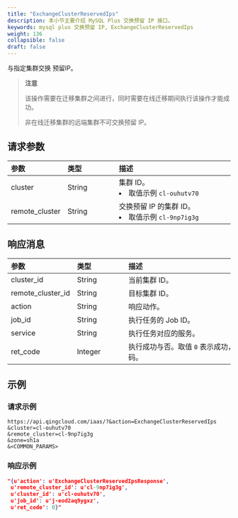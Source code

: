 ```yaml
---
title: "ExchangeClusterReservedIps"
description: 本小节主要介绍 MySQL Plus 交换预留 IP 接口。 
keywords: mysql plus 交换预留 IP, ExchangeClusterReservedIps
weight: 136
collapsible: false
draft: false
---
```


与指定集群交换 预留IP。

> **注意**
> 
> 该操作需要在迁移集群之间进行，同时需要在线迁移期间执行该操作才能成功。
> 
> 非在线迁移集群的远端集群不可交换预留 IP。

## 请求参数

|<span style="display:inline-block;width:100px">参数</span> |<span style="display:inline-block;width:100px">类型</span>|<span style="display:inline-block;width:380px">描述</span>|<span style="display:inline-block;width:100px">是否必选</span>|
| :--- | :--- | :--- | :--- |
| cluster        | String | 集群 ID。<li>取值示例 `cl-ouhutv70`  | Yes      |
| remote_cluster | String | 交换预留 IP 的集群 ID。<li>取值示例 `cl-9np7ig3g`  | Yes      |

## 响应消息

|<span style="display:inline-block;width:100px">参数</span> |<span style="display:inline-block;width:100px">类型</span>|<span style="display:inline-block;width:380px">描述</span>|
| :--- | :--- | :--- |
| cluster_id        | String  | 当前集群 ID。                                   |
| remote_cluster_id | String | 目标集群 ID。 |
| action   | String | 响应动作。 |
| job_id     | String  | 执行任务的 Job ID。                        |
| service    | String  | 执行任务对应的服务。                           |
| ret_code   | Integer | 执行成功与否。取值 `0` 表示成功，其他值则为错误代码。     |

## 示例

### 请求示例

```shell
https://api.qingcloud.com/iaas/?&action=ExchangeClusterReservedIps
&cluster=cl-ouhutv70
&remote_cluster=cl-9np7ig3g
&zone=sh1a
&<COMMON_PARAMS>
```

### 响应示例

```json
"{u'action': u'ExchangeClusterReservedIpsResponse',
 u'remote_cluster_id': u'cl-9np7ig3g',
 u'cluster_id': u'cl-ouhutv70', 
 u'job_id': u'j-eod2aq9ygxz', 
 u'ret_code': 0}"
```
